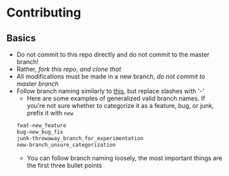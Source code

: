 # Contributing
## Basics
* Do not commit to this repo directly and do not commit to the master branch!
* Rather, *fork this repo, and clone that*
* All modifications must be made in a new branch, *do not commit to master branch*
* Follow branch naming similarly to [this](https://stackoverflow.com/a/6065944/9367643), but replace slashes with '-'
  * Here are some examples of generalized valid branch names. If you're not sure whether to categorize it as a feature, bug, or junk, prefix it with `new`
  ```bash
  feat-new_feature
  bug-new_bug_fix
  junk-throwaway_branch_for_experimentation
  new-branch_unsure_categorization
  ```
  * You can follow branch naming loosely, the most important things are the first three bullet points

